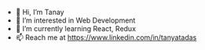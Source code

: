 - 👋 Hi, I’m Tanay
- 👀 I’m interested in Web Development
- 🌱 I’m currently learning React, Redux
- 📫 Reach me at https://www.linkedin.com/in/tanyatadas

<!---
tanaytadas16/tanaytadas16 is a ✨ special ✨ repository because its `README.md` (this file) appears on your GitHub profile.
You can click the Preview link to take a look at your changes.
--->
